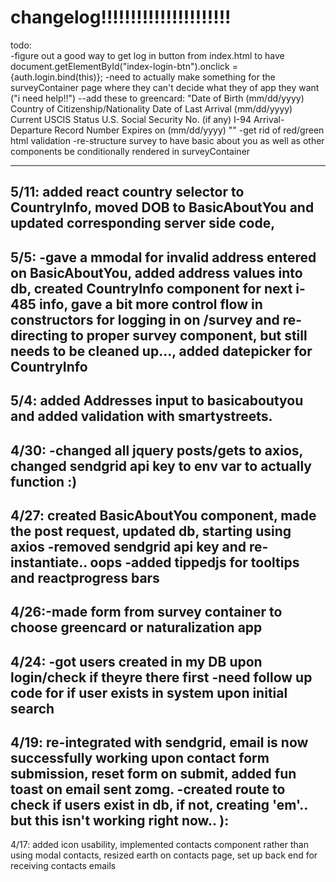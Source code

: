 # changelog!!!!!!!!!!!!!!!!!!!!!!

todo:  
-figure out a good way to get log in button from index.html to have document.getElementById("index-login-btn").onclick = {auth.login.bind(this)};
-need to actually make something for the surveyContainer page where they can't decide what they of app they want ("i need help!!")
--add these to greencard: "Date of Birth (mm/dd/yyyy) Country of Citizenship/Nationality Date of Last Arrival (mm/dd/yyyy) Current USCIS Status
U.S. Social Security No. (if any)
I-94 Arrival-Departure Record Number Expires on (mm/dd/yyyy) ""
-get rid of red/green html validation
-re-structure survey to have basic about you as well as other components be conditionally rendered in surveyContainer 




-----------
5/11: added react country selector to CountryInfo, moved DOB to BasicAboutYou and updated corresponding server side code,
-----------
5/5: -gave a mmodal for invalid address entered on BasicAboutYou, added address values into db, created CountryInfo component for next i-485 info, gave a bit more control flow in constructors for logging in on /survey and re-directing to proper survey component, but still needs to be cleaned up..., added datepicker for CountryInfo
----------
5/4: added Addresses input to basicaboutyou and added validation with smartystreets.
---------
4/30: -changed all jquery posts/gets to axios, changed sendgrid api key to env var to actually function :)
---------
4/27: created BasicAboutYou component, made the post request, updated db, starting using axios
-removed sendgrid api key and re-instantiate.. oops
-added tippedjs for tooltips and reactprogress bars
----------
4/26:-made form from survey container to choose greencard or naturalization app
---------
4/24: -got users created in my DB upon login/check if theyre there first
-need follow up code for if user exists in system upon initial search
----------
 4/19: re-integrated with sendgrid, email is now successfully working upon contact form submission, reset form on submit, added fun toast on email sent zomg.
 -created route to check if users exist in db, if not, creating 'em'.. but this isn't working right now.. ):
---------
4/17: added icon usability, implemented contacts component rather than using modal contacts, resized earth on contacts page, set up back end for receiving contacts emails
